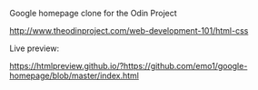 Google homepage clone for the Odin Project

http://www.theodinproject.com/web-development-101/html-css

Live preview:

https://htmlpreview.github.io/?https://github.com/emo1/google-homepage/blob/master/index.html
